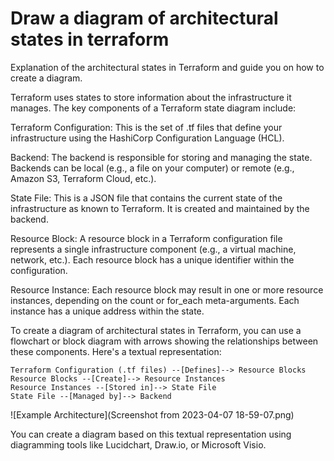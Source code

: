 # Draw a diagram of architectural states in terraform

Explanation of the architectural states in Terraform and guide you on how to create a diagram.

Terraform uses states to store information about the infrastructure it manages. The key components of a Terraform state diagram include:

Terraform Configuration: This is the set of .tf files that define your infrastructure using the HashiCorp Configuration Language (HCL).

Backend: The backend is responsible for storing and managing the state. Backends can be local (e.g., a file on your computer) or remote (e.g., Amazon S3, Terraform Cloud, etc.).

State File: This is a JSON file that contains the current state of the infrastructure as known to Terraform. It is created and maintained by the backend.

Resource Block: A resource block in a Terraform configuration file represents a single infrastructure component (e.g., a virtual machine, network, etc.). Each resource block has a unique identifier within the configuration.

Resource Instance: Each resource block may result in one or more resource instances, depending on the count or for_each meta-arguments. Each instance has a unique address within the state.

To create a diagram of architectural states in Terraform, you can use a flowchart or block diagram with arrows showing the relationships between these components. Here's a textual representation:

```
Terraform Configuration (.tf files) --[Defines]--> Resource Blocks
Resource Blocks --[Create]--> Resource Instances
Resource Instances --[Stored in]--> State File
State File --[Managed by]--> Backend
```

![Example Architecture](Screenshot from 2023-04-07 18-59-07.png)

You can create a diagram based on this textual representation using diagramming tools like Lucidchart, Draw.io, or Microsoft Visio.

